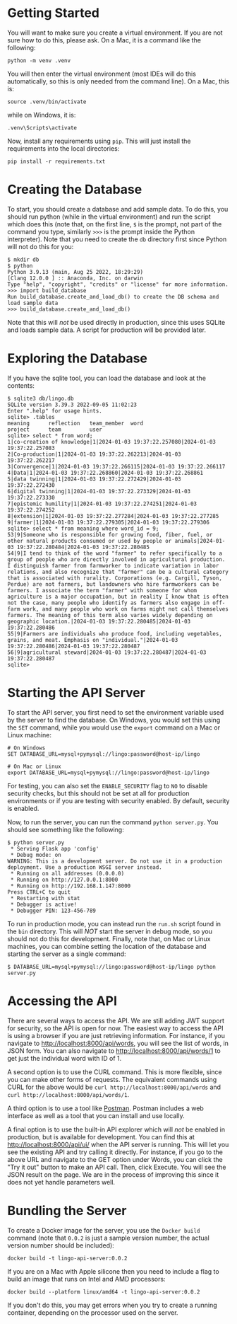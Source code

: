 # Getting Started
You will want to make sure you create a virtual environment. If you are not
sure how to do this, please ask. On a Mac, it is a command like the following:
```angular2html
python -m venv .venv
```

You will then enter the virtual environment (most IDEs will do this automatically,
so this is only needed from the command line). On a Mac, this is:
```angular2html
source .venv/bin/activate
```
while on Windows, it is:
```angular2html
.venv\Scripts\activate
```

Now, install any requirements using `pip`. This will just install the requirements
into the local directories:
```angular2html
pip install -r requirements.txt
```

# Creating the Database

To start, you should create a database and add sample data. To do this, you
should run python (while in the virtual environment) and run the script
which does this (note that, on the first line, `$` is the prompt, not part
of the command you type, similarly `>>>` is the prompt inside the Python
interpreter). Note that you need to create the `db` directory first since
Python will not do this for you:
```angular2html
$ mkdir db
$ python
Python 3.9.13 (main, Aug 25 2022, 18:29:29) 
[Clang 12.0.0 ] :: Anaconda, Inc. on darwin
Type "help", "copyright", "credits" or "license" for more information.
>>> import build_database
Run build_database.create_and_load_db() to create the DB schema and load sample data
>>> build_database.create_and_load_db()
```

Note that this will _not_ be used directly in production, since this uses
SQLite and loads sample data. A script for production will be provided later.

# Exploring the Database

If you have the sqlite tool, you can load the database and look at the contents:

```angular2html
$ sqlite3 db/lingo.db
SQLite version 3.39.3 2022-09-05 11:02:23
Enter ".help" for usage hints.
sqlite> .tables
meaning      reflection   team_member  word       
project      team         user       
sqlite> select * from word;
1|co-creation of knowledge|1|2024-01-03 19:37:22.257080|2024-01-03 19:37:22.257083
2|Co-production|1|2024-01-03 19:37:22.262213|2024-01-03 19:37:22.262217
3|Convergence|1|2024-01-03 19:37:22.266115|2024-01-03 19:37:22.266117
4|Data|1|2024-01-03 19:37:22.268860|2024-01-03 19:37:22.268861
5|data twinning|1|2024-01-03 19:37:22.272429|2024-01-03 19:37:22.272430
6|digital twinning|1|2024-01-03 19:37:22.273329|2024-01-03 19:37:22.273330
7|epistemic humility|1|2024-01-03 19:37:22.274251|2024-01-03 19:37:22.274252
8|extension|1|2024-01-03 19:37:22.277284|2024-01-03 19:37:22.277285
9|farmer|1|2024-01-03 19:37:22.279305|2024-01-03 19:37:22.279306
sqlite> select * from meaning where word_id = 9;
53|9|Someone who is responsible for growing food, fiber, fuel, or other natural products consumed or used by people or animals|2024-01-03 19:37:22.280484|2024-01-03 19:37:22.280485
54|9|I tend to think of the word "farmer" to refer specifically to a group of people who are directly involved in agricultural production. I distinguish farmer from farmworker to indicate variation in labor relations, and also recognize that "farmer" can be a cultural category that is associated with rurality. Corporations (e.g. Cargill, Tyson, Perdue) are not farmers, but landowners who hire farmworkers can be farmers. I associate the term "farmer" with someone for whom agriculture is a major occupation, but in reality I know that is often not the case, many people who identify as farmers also engage in off-farm work, and many people who work on farms might not call themselves farmers. The meaning of this term also varies widely depending on geographic location.|2024-01-03 19:37:22.280485|2024-01-03 19:37:22.280486
55|9|Farmers are individuals who produce food, including vegetables, grains, and meat. Emphasis on "individual."|2024-01-03 19:37:22.280486|2024-01-03 19:37:22.280487
56|9|agricultural steward|2024-01-03 19:37:22.280487|2024-01-03 19:37:22.280487
sqlite>
```

# Starting the API Server

To start the API server, you first need to set the environment variable
used by the server to find the database. On Windows, you would set
this using the `SET` command, while you would use the `export` command
on a Mac or Linux machine:
```
# On Windows
SET DATABASE_URL=mysql+pymysql://lingo:password@host-ip/lingo

# On Mac or Linux
export DATABASE_URL=mysql+pymysql://lingo:password@host-ip/lingo
```

For testing, you can also set the `ENABLE_SECURITY` flag to `NO` to
disable security checks, but this should not be set at all for
production environments or if you are testing with security enabled.
By default, security is enabled.

Now, to run the server, you can run the command `python server.py`. 
You should see something like the following:
```angular2html
$ python server.py
 * Serving Flask app 'config'
 * Debug mode: on
WARNING: This is a development server. Do not use it in a production deployment. Use a production WSGI server instead.
 * Running on all addresses (0.0.0.0)
 * Running on http://127.0.0.1:8000
 * Running on http://192.168.1.147:8000
Press CTRL+C to quit
 * Restarting with stat
 * Debugger is active!
 * Debugger PIN: 123-456-789
```

To run in production mode, you can instead run the `run.sh` script found in
the `bin` directory. This will _NOT_ start the server in debug mode, so you
should not do this for development. Finally, note that, on Mac or Linux
machines, you can combine setting the location of the database and starting
the server as a single command:

```
$ DATABASE_URL=mysql+pymysql://lingo:password@host-ip/lingo python server.py
```

# Accessing the API

There are several ways to access the API. We are still adding JWT support for security,
so the API is open for now. The easiest way to access the API is using a browser if
you are just retrieving information. For instance, if you navigate 
to [http://localhost:8000/api/words](http://localhost:8000/api/words),
you will see the list of words, in JSON form. You can also navigate
to [http://localhost:8000/api/words/1](http://localhost:8000/api/words/1) to
get just the individual word with ID of 1.

A second option is to use the CURL command. This is more flexible, since you can
make other forms of requests. The equivalent commands using CURL for the above
would be `curl http://localhost:8000/api/words` and `curl http://localhost:8000/api/words/1`.

A third option is to use a tool like [Postman](https://www.postman.com/). Postman
includes a web interface as well as a tool that you can install and use locally.

A final option is to use the built-in API explorer which will _not_ be enabled in
production, but is available for development. You can find this
at [http://localhost:8000/api/ui/](http://localhost:8000/api/ui/) when the API server
is running. This will let you see the existing API and try calling it directly.
For instance, if you go to the above URL and navigate to the GET option under Words,
you can click the "Try it out" button to make an API call. Then, click Execute. You will
see the JSON result on the page. We are in the process of improving this since it does
not yet handle parameters well.

# Bundling the Server

To create a Docker image for the server, you use the `Docker build`
command (note that `0.0.2` is just a sample version number, the
actual version number should be included):
```
docker build -t lingo-api-server:0.0.2
```
If you are on a Mac with Apple silicone then you need to include
a flag to build an image that runs on Intel and AMD processors:
```
docker build --platform linux/amd64 -t lingo-api-server:0.0.2
```
If you don't do this, you may get errors when you try to create
a running container, depending on the processor used on the
server.